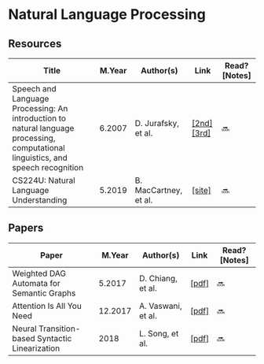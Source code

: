 # Natural Language Processing

## Resources
Title | M.Year | Author(s) | Link | Read? [Notes]
--- | --- | --- | --- | ---
Speech and Language Processing: An introduction to natural language processing, computational linguistics, and speech recognition | 6.2007 | D. Jurafsky, et al. | [[2nd]](http://santini.se/teaching/ml/2014/JurafskyMartinSpeechAndLanguageProcessing2ed_draft%202007.pdf) [[3rd]](https://web.stanford.edu/~jurafsky/slp3/ed3book.pdf) | 🔜
CS224U: Natural Language Understanding | 5.2019 | B. MacCartney, et al. | [[site]](http://web.stanford.edu/class/cs224u/#) | 🔜

## Papers
Paper | M.Year | Author(s) | Link | Read? [Notes]
--- | --- | --- | --- | ---
Weighted DAG Automata for Semantic Graphs | 5.2017 | D. Chiang, et al. | [[pdf]](https://www.cs.rochester.edu/u/gildea/pubs/chiang-cl18.pdf) | 🔜
Attention Is All You Need | 12.2017 | A. Vaswani, et al. | [[pdf]](https://arxiv.org/pdf/1706.03762.pdf) | 🔜
Neural Transition-based Syntactic Linearization | 2018 | L. Song, et al. | [[pdf]](https://arxiv.org/pdf/1810.09609.pdf) | 🔜
